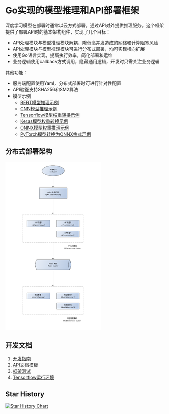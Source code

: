 # Go实现的模型推理和API部署框架

深度学习模型在部署时通常以云方式部署，通过API对外提供推理服务。这个框架提供了部署API时的基本架构组件，实现了几个目标：
- API处理模块与模型推理模块解耦，降低高并发造成的网络和计算阻塞风险
- API处理模块与模型推理模块可进行分布式部署，均可实现横向扩展
- 使用Go语言实现，提高执行效率，简化部署和运维
- 业务逻辑使用callback方式调用，隐藏通用逻辑，开发时只需关注业务逻辑



其他功能：

- 服务端配置使用Yaml，分布式部署时可进行针对性配置
- API验签支持SHA256和SM2算法
- 模型示例
  - [BERT模型推理示例](examples/models/embedding)
  - [CNN模型推理示例](examples/models/mobilenet)
  - [Tensorflow模型权重转换示例](examples/export/export_tf_bert.py)
  - [Keras模型权重转换示例](examples/export/export_keras_cnn.py)
  - [ONNX模型权重推理示例](examples/models/facedet)
  - [PyTorch模型转换为ONNX格式示例](examples/export/pytorch_to_onnx.py)



## 分布式部署架构

<img src="doc/arch.png" alt="分布式部署架构" width="300" />



## 开发文档

1. [开发指南](doc/DEV_zh.md)
2. [API文档模板](doc/API_zh.md)
3. [框架测试](doc/TEST.md)
4. [Tensorflow运行环境](doc/TF.md)



## Star History

[![Star History Chart](https://api.star-history.com/svg?repos=jack139/go-infer&type=Date)](https://star-history.com/#jack139/go-infer&Date)
